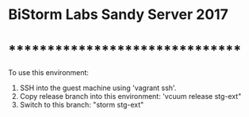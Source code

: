 # BiStorm Labs Sandy Server 2017
# ******************************
 
To use this environment:
1.  SSH into the guest machine using 'vagrant ssh'.
2.  Copy release branch into this environment: 'vcuum release stg-ext"
3.  Switch to this branch: "storm stg-ext"